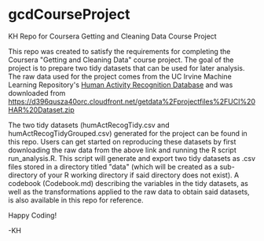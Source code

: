 # gcdCourseProject
KH Repo for Coursera Getting and Cleaning Data Course Project

This repo was created to satisfy the requirements for completing the Coursera "Getting and Cleaning Data" course project. The goal of the project is to prepare two tidy datasets that can be used for later analysis. The raw data used for the project comes from the UC Irvine Machine Learning Repository's [Human Activity Recognition Database](https://archive.ics.uci.edu/dataset/240/human+activity+recognition+using+smartphones) and was downloaded from <https://d396qusza40orc.cloudfront.net/getdata%2Fprojectfiles%2FUCI%20HAR%20Dataset.zip>

The two tidy datasets (humActRecogTidy.csv and humActRecogTidyGrouped.csv) generated for the project can be found in this repo. Users can get started on reproducing these datasets by first downloading the raw data from the above link and running the R script run_analysis.R. This script will generate and export two tidy datasets as .csv files stored in a directory titled "data" (which will be created as a sub-directory of your R working directory if said directory does not exist). A codebook (Codebook.md) describing the variables in the tidy datasets, as well as the transformations applied to the raw data to obtain said datasets, is also available in this repo for reference.

Happy Coding!

-KH
